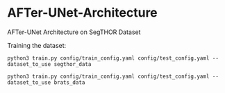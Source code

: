 # AFTer-UNet-Architecture
AFTer-UNet Architecture on SegTHOR Dataset

Training the dataset:

``` 
python3 train.py config/train_config.yaml config/test_config.yaml --dataset_to_use segthor_data

python3 train.py config/train_config.yaml config/test_config.yaml --dataset_to_use brats_data

```

